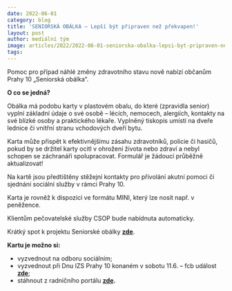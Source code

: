 ```yaml
---
date: 2022-06-01
category: blog
title: 'SENIORSKÁ OBÁLKA – Lepší být připraven než překvapen!'
layout: post
author: mediální tým
image: articles/2022/2022-06-01-seniorska-obalka-lepsi-byt-pripraven-nez-prekvapen.png
tags:
---
```



Pomoc pro případ náhlé změny zdravotního stavu nově nabízí občanům Prahy 10 „Seniorská obálka“.

**O co se jedná?**

Obálka má podobu karty v plastovém obalu, do které (zpravidla senior) vyplní základní údaje o své osobě – lécích, nemocech, alergiích, kontakty na své blízké osoby a praktického lékaře. Vyplněný tiskopis umístí na dveře lednice či vnitřní stranu vchodových dveří bytu.

Karta může přispět k efektivnějšímu zásahu zdravotníků, policie či hasičů, pokud by se držitel karty ocitl v ohrožení života nebo zdraví a nebyl schopen se záchranáři spolupracovat. Formulář je žádoucí průběžně aktualizovat!

Na kartě jsou předtištěny stěžejní kontakty pro přivolání akutní pomoci či sjednání sociální služby v rámci Prahy 10.

Karta je rovněž k dispozici ve formátu MINI, který lze nosit např. v peněžence.

Klientům pečovatelské služby CSOP bude nabídnuta automaticky.

Krátký spot k projektu Seniorské obálky  **[zde](https://bit.ly/37VAr09)**.

**Kartu je možno si:**

-   vyzvednout na odboru sociálním;
-   vyzvednout při Dnu IZS Prahy 10 konaném v sobotu 11.6. – fcb událost  **[zde](https://www.facebook.com/events/1429481714189979?acontext=%7B%22event_action_history%22%3A[%7B%22surface%22%3A%22page%22%7D]%7D)**;
-   stáhnout z radničního portálu  ******[zde](https://praha10.cz/mestska-cast/socialni-oblast-a-zdravotni-sluzby/aktuality-z-oblasti-socialni-a-zdravotnictvi/artmid/8001/seniorska-obalka?articleid=3681).******
